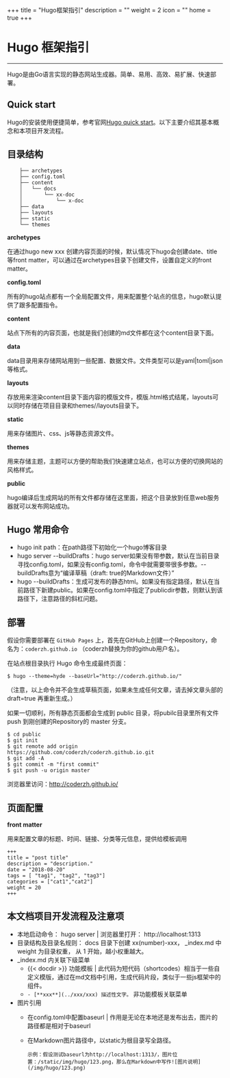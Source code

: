 +++
title = "Hugo框架指引"
description = ""
weight = 2
icon = ""
home = true
+++

# Hugo 框架指引
---

Hugo是由Go语言实现的静态网站生成器。简单、易用、高效、易扩展、快速部署。

## Quick start 

Hugo的安装使用便捷简单，参考官网[Hugo quick start](https://www.gohugo.org/)。以下主要介绍其基本概念和本项目开发流程。

## 目录结构

``` hugo
    ├── archetypes
    ├── config.toml
    ├── content
    │   └── docs
    │       └── xx-doc
    │           └── x-doc
    ├── data
    ├── layouts
    ├── static
    └── themes
```

**archetypes**

在通过hugo new xxx 创建内容页面的时候，默认情况下hugo会创建date、title等front matter，可以通过在archetypes目录下创建文件，设置自定义的front matter。

**config.toml**

所有的hugo站点都有一个全局配置文件，用来配置整个站点的信息，hugo默认提供了跟多配置指令。

**content**

站点下所有的内容页面，也就是我们创建的md文件都在这个content目录下面。

**data**

data目录用来存储网站用到一些配置、数据文件。文件类型可以是yaml|toml|json等格式。

**layouts**

存放用来渲染content目录下面内容的模版文件，模版.html格式结尾，layouts可以同时存储在项目目录和themes/<THEME>/layouts目录下。

**static**

用来存储图片、css、js等静态资源文件。

**themes**

用来存储主题，主题可以方便的帮助我们快速建立站点，也可以方便的切换网站的风格样式。

**public**

hugo编译后生成网站的所有文件都存储在这里面，把这个目录放到任意web服务器就可以发布网站成功。

## Hugo 常用命令

- hugo init path：在path路径下初始化一个hugo博客目录
- hugo server --buildDrafts：hugo server如果没有带参数，默认在当前目录寻找config.toml，如果没有config.toml，命令中就需要带很多参数。--buildDrafts意为“编译草稿（draft: true的Markdown文件）”
- hugo --buildDrafts：生成可发布的静态html。如果没有指定路径，默认在当前路径下新建public。如果在config.toml中指定了publicdir参数，则默认到该路径下，注意路径的斜杠问题。

## 部署

假设你需要部署在 `GitHub Pages` 上，首先在GitHub上创建一个Repository，命名为：`coderzh.github.io` （coderzh替换为你的github用户名）。

在站点根目录执行 Hugo 命令生成最终页面：
```
$ hugo --theme=hyde --baseUrl="http://coderzh.github.io/"
```
（注意，以上命令并不会生成草稿页面，如果未生成任何文章，请去掉文章头部的 draft=true 再重新生成。）

如果一切顺利，所有静态页面都会生成到 public 目录，将pubilc目录里所有文件 push 到刚创建的Repository的 master 分支。
```
$ cd public
$ git init
$ git remote add origin https://github.com/coderzh/coderzh.github.io.git
$ git add -A
$ git commit -m "first commit"
$ git push -u origin master
```
浏览器里访问：http://coderzh.github.io/

## 页面配置

**front matter** 

用来配置文章的标题、时间、链接、分类等元信息，提供给模板调用

```
+++
title = "post title"
description = "description."
date = "2018-08-20"
tags = [ "tag1", "tag2", "tag3"]
categories = ["cat1","cat2"]
weight = 20
+++
```

## 本文档项目开发流程及注意项

* 本地启动命令： hugo server | 浏览器里打开： http://localhost:1313
* 目录结构及目录名规则： docs 目录下创建 xx(number)-xxx， _index.md 中 weight 为目录权重， 从 1 开始，越小权重越大。
* _index.md 内关联下级菜单
    * \{\{\< docdir \>\}\} 功能模板 | 此代码为短代码（shortcodes）相当于一些自定义模版，通过在md文档中引用，生成代码片段，类似于一些js框架中的组件。
    *  `- [**xxx**](../xxx/xxx) 描述性文字。` 非功能模板关联菜单
* 图片引用
    * 在config.toml中配置baseurl | 作用是无论在本地还是发布出去，图片的路径都是相对于baseurl
    * 在Markdown图片路径中，以static为根目录写全路径。
     
        `示例：假设测试baseurl为http://localhost:1313/，图片位置：/static/img/hugo/123.png，那么在Markdown中写作![图片说明](/img/hugo/123.png)`
